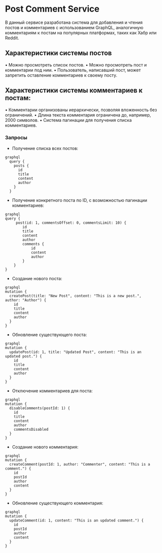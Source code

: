 # Post Comment Service

В данный сервисе разработана система для добавления и чтения постов и комментариев с использованием GraphQL, аналогичную комментариям к постам на популярных платформах, таких как Хабр или Reddit.

## Характеристики системы постов

•	Можно просмотреть список постов.
•	Можно просмотреть пост и комментарии под ним.
•	Пользователь, написавший пост, может запретить оставление комментариев к своему посту.

## Характеристики системы комментариев к постам:
•	Комментарии организованы иерархически, позволяя вложенность без ограничений.
•	Длина текста комментария ограничена до, например, 2000 символов.
•	Система пагинации для получения списка комментариев.

### Запросы
- Получение списка всех постов:
```
graphql
  query {
    posts {
      id
      title
      content
      author
    }
  }
```
- Получение конкретного поста по ID, с возможностью пагинации комментариев:
```
graphql
query {
     post(id: 1, commentsOffset: 0, commentsLimit: 10) {
        id
        title
        content
        author
        comments {
            id
            content
            author
        }
    }
}
```
- Создание нового поста:
```
graphql
mutation {
  createPost(title: "New Post", content: "This is a new post.", author: "Author") {
    id
    title
    content
    author
  }
}
```
- Обновление существующего поста:
```
graphql
mutation {
  updatePost(id: 1, title: "Updated Post", content: "This is an updated post.") {
    id
    title
    content
    author
  }
}
```
- Отключение комментариев для поста:
```
graphql
mutation {
  disableComments(postId: 1) {
    id
    title
    content
    author
    commentsDisabled
  }
}
```
- Создание нового комментария:
```
graphql
mutation {
  createComment(postId: 1, author: "Commenter", content: "This is a comment.") {
    id
    postId
    author
    content
  }
}
```
- Обновление существующего комментария:
```
graphql
mutation {
  updateComment(id: 1, content: "This is an updated comment.") {
    id
    postId
    author
    content
  }
}
```